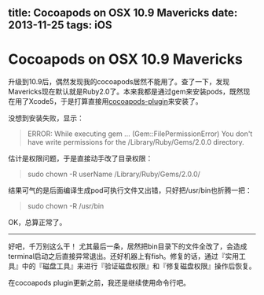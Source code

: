title: Cocoapods on OSX 10.9 Mavericks
date: 2013-11-25
tags: iOS
---

# Cocoapods on OSX 10.9 Mavericks

升级到10.9后，偶然发现我的cocoapods居然不能用了。查了一下，发现Mavericks现在默认就是Ruby2.0了。本来我都是通过gem来安装pods，既然现在用了Xcode5，于是打算直接用[cocoapods-plugin](https://github.com/kattrali/cocoapods-xcode-plugin)来安装了。

没想到安装失败，显示：
>	ERROR:  While executing gem ... (Gem::FilePermissionError)
    You don't have write permissions for the /Library/Ruby/Gems/2.0.0 directory.
    
估计是权限问题，于是直接动手改了目录权限：
>	sudo chown -R userName /Library/Ruby/Gems/2.0.0/

结果可气的是后面编译生成pod可执行文件又出错，只好把/usr/bin也折腾一把：
>	sudo chown -R /usr/bin

OK，总算正常了。

---
好吧，千万别这么干！
尤其最后一条，居然把bin目录下的文件全改了，会造成terminal启动之后直接异常退出。还好机器上有fish。修复的话，通过『实用工具』中的『磁盘工具』来进行『验证磁盘权限』和『修复磁盘权限』操作后恢复。

在cocoapods plugin更新之前，我还是继续使用命令行吧。
